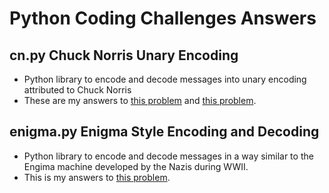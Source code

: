 # Python Coding Challenges Answers
## cn.py Chuck Norris Unary Encoding
- Python library to encode and decode messages into unary encoding attributed to Chuck Norris
- These are my answers to [this problem](https://www.codingame.com/training/easy/chuck-norris) and [this problem](https://www.codingame.com/training/medium/bruce-lee).

## enigma.py Enigma Style Encoding and Decoding
- Python library to encode and decode messages in a way similar to the Engima machine developed by the Nazis during WWII.
- This is my answers to [this problem](https://www.codingame.com/training/easy/encryptiondecryption-of-enigma-machine).
